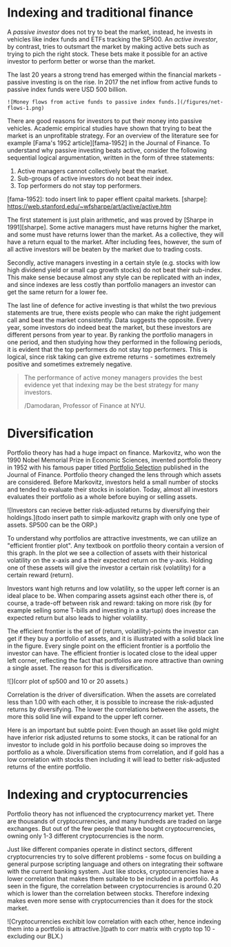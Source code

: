 # Indexing and traditional finance

A _passive investor_ does not try to beat the market, instead, he invests in vehicles like index funds and ETFs tracking the SP500. An _active investor_, by contrast, tries to outsmart the market by making active bets such as trying to pich the right stock. These bets make it possible for an active investor to perform better or worse than the market.

The last 20 years a strong trend has emerged within the financial markets - passive investing is on the rise. In 2017 the net inflow from active funds to passive index funds were USD 500 billion.

    ![Money flows from active funds to passive index funds.](/figures/net-flows-1.png)

There are good reasons for investors to put their money into passive vehicles. Academic empirical studies have shown that trying to beat the market is an unprofitable strategy. For an overview of the literature see for example [Fama's 1952 article][fama-1952] in the Journal of Finance. To understand why passive investing beats active, consider the following sequential logical argumentation, written in the form of three statements:

1. Active managers cannot collectively beat the market.
2. Sub-groups of active investors do not beat their index.
3. Top performers do not stay top performers.

[fama-1952]: todo insert link to paper effient cpaital markets.
[sharpe]: https://web.stanford.edu/~wfsharpe/art/active/active.htm

The first statement is just plain arithmetic, and was proved by [Sharpe in 1991][sharpe]. Some active managers must have returns higher the market, and some must have returns lower than the market. As a collective, they will have a return equal to the market. After including fees, however, the sum of all active investors will be beaten by the market due to trading costs.

Secondly, active managers investing in a certain style (e.g. stocks with low high dividend yield or small cap growth stocks) do not beat their sub-index. This make sense because almost any style can be replicated with an index, and since indexes are less costly than portfolio managers an investor can get the same return for a lower fee.

The last line of defence for active investing is that whilst the two previous statements are true, there exists people who can make the right judgement call and beat the market consistently. Data suggests the opposite. Every year, some investors do indeed beat the market, but these investors are different persons from year to year. By ranking the portfolio managers in one period, and then studying how they performed in the following periods, it is evident that the top performers do not stay top performers. <!-- Moreover, a simple graphic from Morningstar suggests the superstar fund managers quickly came down to earth during the years after being named as a top performer.--> This is logical, since risk taking can give extreme returns - sometimes extremely positive and sometimes extremely negative.

> The performance of active money managers provides the best evidence yet that indexing may be the best strategy for many investors.
>
> /Damodaran, Professor of Finance at NYU.


<!--
He also makes a closing remark on the industry as a whole:
> ... active investing, as structured today, is an awful business, with little to show for all the resources that are poured into it. In fact, given how much value is destroyed in this business, the surprise is not that passive investing has encroached on its territory but that active investing stays standing as a viable business.
-->

# Diversification

Portfolio theory has had a huge impact on finance. Markovitz, who won the 1990 Nobel Memorial Prize in Economic Sciences,  invented portfolio theory in 1952 with his famous paper titled [Portfolio Selection][markovitz-1952] published in the Journal of Finance.
Portfolio theory changed the lens through which assets are considered. Before Markovitz, investors held a small number of stocks and tended to evaluate their stocks in isolation. Today, almost all investors evaluates their portfolio as a whole before buying or selling assets.

![Investors can recieve better risk-adjusted returns by diversifying their holdings.](todo insert path to simple markovitz graph with only one type of assets. SP500 can be the ORP.)

To understand why portfolios are attractive investments, we can utilize an "efficient frontier plot". Any textbook on portfolio theory contain a version of this graph. In the plot we see a collection of assets with their historical volatility on the x-axis and a their expected return on the y-axis. Holding one of these assets will give the investor a certain risk (volatility) for a certain reward (return).

Investors want high returns and low volatility, so the upper left corner is an ideal place to be. When comparing assets agsinst each other there is, of course, a trade-off between risk and reward: taking on more risk (by for example selling some T-bills and investing in a startup) does increase the expected return but also leads to higher volatility.

The efficient frontier is the set of (return, volatility)-points the investor can get if they buy a portfolio of assets, and it is illustrated with a solid black line in the figure. Every single point on the efficient frontier is a portfolio the investor can have. The efficient frontier is located close to the ideal upper left corner, reflecting the fact that portfolios are more attractive than owning a single asset. The reason for this is diversification.

![](corr plot of sp500 and 10 or 20 assets.)

Correlation is the driver of diversification. When the assets are correlated less than 1.00 with each other, it is possible to increase the risk-adjusted returns by diversifying. The lower the correlations between the assets, the more this solid line will expand to the upper left corner.

<!-- we make it practical in the last paragraph -->
Here is an important but subtle point: Even though an asset like gold might have inferior risk adjusted returns to some stocks, it can be rational for an investor to include gold in his portfolio because doing so improves the portfolio as a whole. Diversification stems from correlation, and if gold has a low correlation with stocks then including it will lead to better risk-adjusted returns of the entire portfolio.


[markovitz-1952]: https://www.jstor.org/stable/2975974?seq=1#page_scan_tab_contents

# Indexing and cryptocurrencies

<!--- JL note to self. parallell to internet: competition of standards. -->

Portfolio theory has not influenced the cryptocurrency market yet. There are thousands of cryptocurrencies, and many hundreds are traded on large exchanges. But out of the few people that have bought cryptocurrencies, owning only 1-3 different cryptocurrencies is the norm.

Just like different companies operate in distinct sectors, different cryptocurrencies try to solve different problems - some focus on building a general purpose scripting language and others on integrating their software with the current banking system.
Just like stocks, cryptocurrencies have a lower correlation that makes them suitable to be included in a portfolio. As seen in the figure, the correlation between cryptocurrencies is around 0.20 which is lower than the correlation between stocks. Therefore indexing makes even more sense with cryptocurrencies than it does for the stock market.

![Cryptocurrencies exchibit low correlation with each other, hence indexing them into a portfolio is attractive.](path to corr matrix with crypto top 10 - excluding our BLX.)


[comment]: # "the text above is needed as background info before the quote below."

[comment]: # "you went into bitcoin in jan 2016, congratulations. when did you buy ripple? or EOS? / novogratz (approximate quote)..  this fictional conversation is a great way to introduce FOMO by mr novogratz and he used it in an interview. this is why indexing makes sense in crypto: the market moves so fast and it is hard to keep up with all news and tech, so it is better to just align yourself with the market in order to not miss out. (however, doing so in practice is hard and that is why our product is needed.)"

<!--
Some early adopters brag about how early they went into Bitcoin and how much profit it has given them. I often tell them "That's a great return, well done! But when did you go buy Ethereum? And at what price point did you buy EOS?". They missed out.

Do not bet on a single cryptocurrency, instead, invest in the market.
i want to tough on the idea they are communities.

An investor who aligns themselves with the market would not have to do the research himself and find information about all the new projects, as well as evaluate them. If enough crypto enthusiasts believe a coin is worth investing in, they will, and when the coin has sufficient trading volume and market cap (i.e. when it is mature enough) it will enter our index so that our investors automatically include it in their porftolio. This way the investor is neither too early nor too late - being too early increases risk and being too late reduces return.
-->
